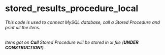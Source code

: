 # **stored_results_procedure_local**
###### This code is used to connect *MySQL* database, call a *Stored Procedure* and print all the itens.
###### Itens got on **Call** *Stored Procedure* will be stored in *xl* file (**UNDER CONSTRUCTION!**).
